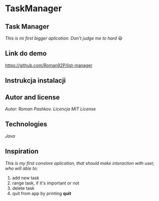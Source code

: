 # TaskManager
## Task Manager
*This is mi first bigger aplication. Don't judge me to hard* :smiley:
## Link do demo
https://github.com/Roman92P/list-manager
##  Instrukcja instalacji
## Autor and license
*Autor: Roman Pashkov. Licencja MIT License*
## Technologies
*Java*
## Inspiration
*This is my first conslore aplication, that should make interaction with user, who will able to:*
1. add new task
2. range task, if it's important or not
3. delete task
4. quit from app by printing **quit**
